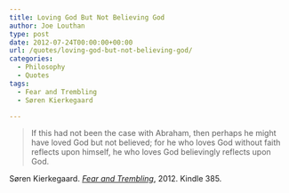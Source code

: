 ```yaml
---
title: Loving God But Not Believing God
author: Joe Louthan
type: post
date: 2012-07-24T00:00:00+00:00
url: /quotes/loving-god-but-not-believing-god/
categories:
  - Philosophy
  - Quotes
tags:
  - Fear and Trembling
  - Søren Kierkegaard

---
```

> If this had not been the case with Abraham, then perhaps he might have loved God but not believed; for he who loves God without faith reflects upon himself, he who loves God believingly reflects upon God.

Søren Kierkegaard. [_Fear and Trembling_][1], 2012. Kindle 385.

 [1]: https://www.amazon.com/dp/B0082CW5RY/ref=as_li_ss_til?tag=iamlipr-20&camp=0&creative=0&linkCode=as4&creativeASIN=B0082CW5RY&adid=0W9NVS7PNACT5620KG46&